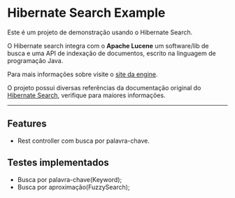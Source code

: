 # Hibernate Search Example
Este é um projeto de demonstração usando o Hibernate Search.

O Hibernate search integra com o **Apache Lucene** um software/lib de busca e uma API de indexação de documentos, escrito na linguagem de programação Java.

Para mais informações sobre visite o [site da engine](https://lucene.apache.org/).

O projeto possui diversas referências da documentação original do [Hibernate Search](https://hibernate.org/search/documentation/getting-started/), verifique para maiores informações.

---

## Features
* Rest controller com busca por palavra-chave.

## Testes implementados

* Busca por palavra-chave(Keyword);
* Busca por aproximação(FuzzySearch);
